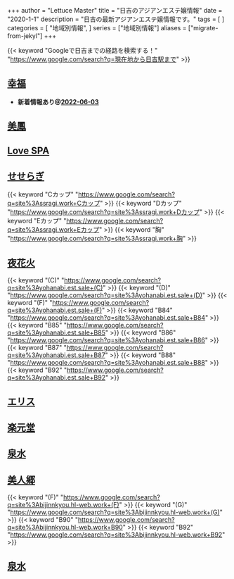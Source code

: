 +++
author = "Lettuce Master"
title = "日吉のアジアンエステ嬢情報"
date = "2020-1-1"
description = "日吉の最新アジアンエステ嬢情報です。"
tags = [
]
categories = [
    "地域別情報",
]
series = ["地域別情報"]
aliases = ["migrate-from-jekyl"]
+++

{{< keyword "Googleで日吉までの経路を検索する！" "https://www.google.com/search?q=現在地から日吉駅まで" >}}

## [幸福](http://koufuku.hl-web.work/)


- **新着情報あり@[2022-06-03](/post/2022-06-03)**
## [美鳳](http://biho.est-u.com/)


## [Love SPA](http://hi-msg.com/lovespa/)


## [せせらぎ](http://ssragi.work/)
{{< keyword "Cカップ" "https://www.google.com/search?q=site%3Assragi.work+Cカップ" >}} {{< keyword "Dカップ" "https://www.google.com/search?q=site%3Assragi.work+Dカップ" >}} {{< keyword "Eカップ" "https://www.google.com/search?q=site%3Assragi.work+Eカップ" >}} {{< keyword "胸" "https://www.google.com/search?q=site%3Assragi.work+胸" >}} 

## [夜花火](http://yohanabi.est.sale/)
{{< keyword "(C)" "https://www.google.com/search?q=site%3Ayohanabi.est.sale+(C)" >}} {{< keyword "(D)" "https://www.google.com/search?q=site%3Ayohanabi.est.sale+(D)" >}} {{< keyword "(F)" "https://www.google.com/search?q=site%3Ayohanabi.est.sale+(F)" >}} {{< keyword "B84" "https://www.google.com/search?q=site%3Ayohanabi.est.sale+B84" >}} {{< keyword "B85" "https://www.google.com/search?q=site%3Ayohanabi.est.sale+B85" >}} {{< keyword "B86" "https://www.google.com/search?q=site%3Ayohanabi.est.sale+B86" >}} {{< keyword "B87" "https://www.google.com/search?q=site%3Ayohanabi.est.sale+B87" >}} {{< keyword "B88" "https://www.google.com/search?q=site%3Ayohanabi.est.sale+B88" >}} {{< keyword "B92" "https://www.google.com/search?q=site%3Ayohanabi.est.sale+B92" >}} 

## [エリス](http://eris.mssg.jp/)


## [楽元堂](https://rakugendo.com/)


## [泉水](http://hfml9.xyz/)


## [美人郷](http://bijinnkyou.hl-web.work/)
{{< keyword "(F)" "https://www.google.com/search?q=site%3Abijinnkyou.hl-web.work+(F)" >}} {{< keyword "(G)" "https://www.google.com/search?q=site%3Abijinnkyou.hl-web.work+(G)" >}} {{< keyword "B90" "https://www.google.com/search?q=site%3Abijinnkyou.hl-web.work+B90" >}} {{< keyword "B92" "https://www.google.com/search?q=site%3Abijinnkyou.hl-web.work+B92" >}} 

## [泉水](https://izumi.eei.jp/)


